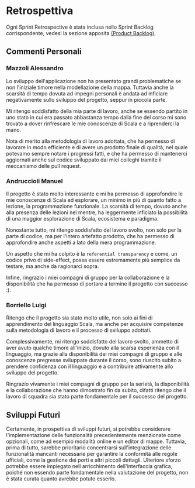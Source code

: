 # Retrospettiva

Ogni Sprint Retrospective è stata inclusa nello Sprint Backlog corrispondente, vedesi la sezione apposita [(Product Backlog)](../09-backlog/product-backlog.md).

## Commenti Personali

### Mazzoli Alessandro

Lo sviluppo dell'applicazione non ha presentato grandi problematiche se non l'iniziale timore nella modellazione della mappa.
Tuttavia anche la scarsità di tempo dovuta ad impegni personali è andata ad inficiare negativamente sullo sviluppo del progetto, seppur in piccola parte.

Mi ritengo soddisfatto della mia parte di lavoro, anche se essendo partito in uno stato in cui era passato abbastanza tempo dalla fine del corso mi sono trovato a dover rinfrescare le mie conoscenze di Scala e a riprenderci la mano.

Nota di merito alla metodologia di lavoro adottata, che ha permesso di lavorare in modo efficiente e di avere un prodotto finale di qualità, nel quale potevamo sempre notare i progressi fatti, e che ha permesso di mantenerci aggiornati anche sul codice sviluppato dai miei colleghi tramite il meccanismo delle pull request.

### Andruccioli Manuel

Il progetto è stato molto interessante e mi ha permesso di approfondire le mie conoscenze di Scala ed esplorare, un minimo in più di quanto fatto a lezione, la programmazione funzionale.
La scarsità di tempo, dovuto anche alla presenza delle lezioni nel mentre, ha leggermente inficiato la possibilità di una maggior esplorazione di Scala, ecosistema e paradigma.

Nonostante tutto, mi ritengo soddisfatto del lavoro svolto, non solo per la parte di codice, ma per l'intero artefatto prodotto, che ha permesso di approfondire anche aspetti a lato della mera programmazione.

Un aspetto che mi ha colpito è la `referential transparency` e come, un codice privo di side-effect, possa essere estremamente più semplice da testare, ma anche da ragionarci sopra.

Infine, ringrazio i miei compagni di gruppo per la collaborazione e la disponibilità che ha permesso di portare a termine il progetto con successo :).

### Borriello Luigi

Ritengo che il progetto sia stato molto utile, non solo ai fini di apprendimento del linguaggio Scala, ma anche per acquisire competenze sulla metodologia di lavoro e il processo di sviluppo adottati.

Complessivamente, mi ritengo soddisfatto del lavoro svolto, ammetto di aver avuto qualche timore all'inizio, dovuto alla scarsa esperienza con il linguaggio, ma grazie alla disponibilità dei miei compagni di gruppo e alle conoscenze pregresse sviluppate durante il corso, sono riuscito subito a prendere confidenza con il linguaggio e a contribuire attivamente allo sviluppo del progetto.

Ringrazio vivamente i miei compagni di gruppo per la serietà, la disponibilità e la collaborazione che hanno dimostrato fin da subito, difatti ritengo che il lavoro di squadra sia stato parte fondamentale per il successo del progetto.

## Sviluppi Futuri

Certamente, in prospettiva di sviluppi futuri, si potrebbe considerare l'implementazione delle funzionalità precedentemente menzionate come opzionali, come ad esempio modalità online e un editor di mappe.
Tuttavia, prima di tutto, sarebbe prioritario concentrarsi sull'integrazione delle funzionalità mancanti necessarie per garantire la conformità alle regole ufficiali, come la gestione dei porti e altri piccoli dettagli.
Ulteriore sforzo potrebbe essere impiegato nell arricchimento dell'interfaccia grafica, poiché non essendo parte fondamentale nella valutazione del progetto, non è stata curata quanto avrebbe potuto esserlo.
